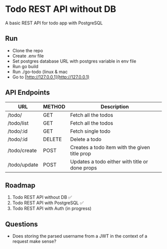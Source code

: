 # Todo REST API without DB

A basic REST API for todo app with PostgreSQL

## Run

* Clone the repo
* Create .env file
* Set postgres database URL with postgres variable in env file 
* Run go build
* Run ./go-todo (linux & mac
* Go to [http://127.0.0.1](http://127.0.0.1)


## API Endpoints

| URL          | METHOD | Description                                    |
|--------------|--------|------------------------------------------------|
| /todo/       | GET    | Fetch all the todos                            |
| /todo/list   | GET    | Fetch all the todos                            |
| /todo/:id    | GET    | Fetch single todo                              |
| /todo/:id    | DELETE | Delete a todo                                  |
| /todo/create | POST   | Creates a todo item with the given title prop  |
| /todo/update | POST   | Updates a todo either with title or done props |


## Roadmap

1. Todo REST API without DB ✅
2. Todo REST API with PostgreSQL ✅
3. Todo REST API with Auth (in progress)


## Questions

- Does storing the parsed username from a JWT in the context of a request make sense?